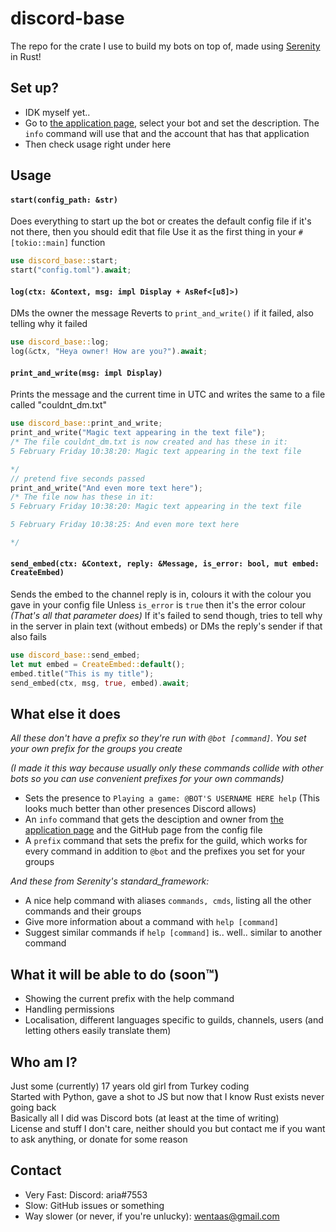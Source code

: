 # discord-base
The repo for the crate I use to build my bots on top of, made using [Serenity](https://github.com/serenity-rs/serenity) in Rust!  

## Set up?
- IDK myself yet..
- Go to [the application page](https://discord.com/developers/applications), select your bot and set the description. The `info` command will use that and the account that has that application
- Then check usage right under here

## Usage
#### `start(config_path: &str)`
Does everything to start up the bot
or creates the default config file if it's not there, then you should edit that file
Use it as the first thing in your `#[tokio::main]` function
```rust
use discord_base::start;
start("config.toml").await;
```
#### `log(ctx: &Context, msg: impl Display + AsRef<[u8]>)`
DMs the owner the message
Reverts to `print_and_write()` if it failed, also telling why it failed
```rust
use discord_base::log;
log(&ctx, "Heya owner! How are you?").await;
```
#### `print_and_write(msg: impl Display)`
Prints the message and the current time in UTC and writes the same to a file called "couldnt_dm.txt"
```rust
use discord_base::print_and_write;
print_and_write("Magic text appearing in the text file");
/* The file couldnt_dm.txt is now created and has these in it:
5 February Friday 10:38:20: Magic text appearing in the text file

*/
// pretend five seconds passed
print_and_write("And even more text here");
/* The file now has these in it:
5 February Friday 10:38:20: Magic text appearing in the text file

5 February Friday 10:38:25: And even more text here

*/
```
#### `send_embed(ctx: &Context, reply: &Message, is_error: bool, mut embed: CreateEmbed)`
Sends the embed to the channel reply is in, colours it with the colour you gave in your config file
Unless `is_error` is `true` then it's the error colour *(That's all that parameter does)*
If it's failed to send though, tries to tell why in the server in plain text (without embeds)
or DMs the reply's sender if that also fails
```rust
use discord_base::send_embed;
let mut embed = CreateEmbed::default();
embed.title("This is my title");
send_embed(ctx, msg, true, embed).await;
```

## What else it does
*All these don't have a prefix so they're run with `@bot [command]`. You set your own prefix for the groups you create*  

*(I made it this way because usually only these commands collide with other bots so you can use convenient prefixes for your own commands)*
- Sets the presence to `Playing a game: @BOT'S USERNAME HERE help` (This looks much better than other presences Discord allows)
- An `info` command that gets the desciption and owner from [the application page](https://discord.com/developers/applications) and the GitHub page from the config file
- A `prefix` command that sets the prefix for the guild, which works for every command in addition to `@bot` and the prefixes you set for your groups

*And these from Serenity's standard_framework:*
- A nice help command with aliases `commands, cmds`, listing all the other commands and their groups
- Give more information about a command with `help [command]`
- Suggest similar commands if `help [command]` is.. well.. similar to another command

## What it will be able to do (soon™)
- Showing the current prefix with the help command
- Handling permissions
- Localisation, different languages specific to guilds, channels, users (and letting others easily translate them)

## Who am I?
Just some (currently) 17 years old girl from Turkey coding  
Started with Python, gave a shot to JS but now that I know Rust exists never going back  
Basically all I did was Discord bots (at least at the time of writing)  
License and stuff I don't care, neither should you but contact me if you want to ask anything, or donate for some reason

## Contact
- Very Fast: Discord: aria#7553
- Slow: GitHub issues or something
- Way slower (or never, if you're unlucky): wentaas@gmail.com

